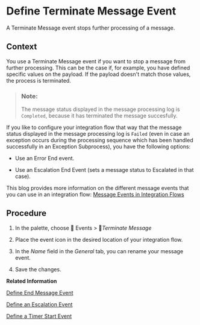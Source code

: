<!-- loiobc3fee45bfec4f588adfaf49c1f30ca9 -->

<link rel="stylesheet" type="text/css" href="../css/sap-icons.css"/>

# Define Terminate Message Event

A Terminate Message event stops further processing of a message.



## Context

You use a Terminate Message event if you want to stop a message from further processing. This can be the case if, for example, you have defined specific values on the payload. If the payload doesn't match those values, the process is terminated.

> ### Note:  
> The message status displayed in the message processing log is `Completed`, because it has terminated the message succesfully.

If you like to configure your integration flow that way that the message status displayed in the message processing log is `Failed` \(even in case an exception occurs during the processing sequence which has been handled successfully in an Exception Subprocess\), you have the following options:

-   Use an Error End event.

-   Use an Escalation End Event \(sets a message status to Escalated in that case\).


This blog provides more information on the different message events that you can use in an integration flow: [Message Events in Integration Flows](https://blogs.sap.com/2015/01/16/blog-7-message-events-in-integration-flows/)



## Procedure

1.  In the palette, choose <span class="SAP-icons-V5"> Events</span> \> :radio_button:*Terminate Message*

2.  Place the event icon in the desired location of your integration flow.

3.  In the *Name* field in the *General* tab, you can rename your message event.

4.  Save the changes.


**Related Information**  


[Define End Message Event](define-end-message-event-4774b5f.md "An End Message event ends a message processing sequence.")

[Define an Escalation Event](define-an-escalation-event-f5b3ac8.md "")

[Define a Timer Start Event](define-a-timer-start-event-ae14ad7.md "You can configure an integration flow to automatically start and run on a particular schedule.")

